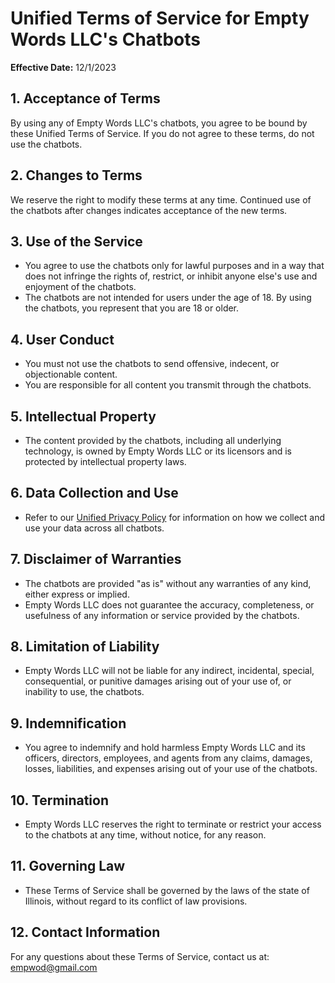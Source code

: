 # Unified Terms of Service for Empty Words LLC's Chatbots

**Effective Date:** 12/1/2023

## 1. Acceptance of Terms
By using any of Empty Words LLC's chatbots, you agree to be bound by these Unified Terms of Service. If you do not agree to these terms, do not use the chatbots.

## 2. Changes to Terms
We reserve the right to modify these terms at any time. Continued use of the chatbots after changes indicates acceptance of the new terms.

## 3. Use of the Service
- You agree to use the chatbots only for lawful purposes and in a way that does not infringe the rights of, restrict, or inhibit anyone else's use and enjoyment of the chatbots.
- The chatbots are not intended for users under the age of 18. By using the chatbots, you represent that you are 18 or older.

## 4. User Conduct
- You must not use the chatbots to send offensive, indecent, or objectionable content.
- You are responsible for all content you transmit through the chatbots.

## 5. Intellectual Property
- The content provided by the chatbots, including all underlying technology, is owned by Empty Words LLC or its licensors and is protected by intellectual property laws.

## 6. Data Collection and Use
- Refer to our [Unified Privacy Policy](#privacy-policy-link) for information on how we collect and use your data across all chatbots.

## 7. Disclaimer of Warranties
- The chatbots are provided "as is" without any warranties of any kind, either express or implied.
- Empty Words LLC does not guarantee the accuracy, completeness, or usefulness of any information or service provided by the chatbots.

## 8. Limitation of Liability
- Empty Words LLC will not be liable for any indirect, incidental, special, consequential, or punitive damages arising out of your use of, or inability to use, the chatbots.

## 9. Indemnification
- You agree to indemnify and hold harmless Empty Words LLC and its officers, directors, employees, and agents from any claims, damages, losses, liabilities, and expenses arising out of your use of the chatbots.

## 10. Termination
- Empty Words LLC reserves the right to terminate or restrict your access to the chatbots at any time, without notice, for any reason.

## 11. Governing Law
- These Terms of Service shall be governed by the laws of the state of Illinois, without regard to its conflict of law provisions.

## 12. Contact Information
For any questions about these Terms of Service, contact us at: empwod@gmail.com
